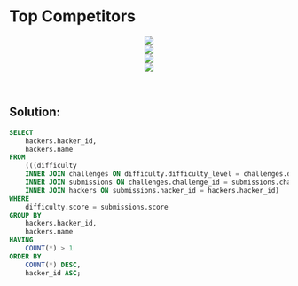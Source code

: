 # Top Competitors

<div id="header" align="center">
  <img src="https://github.com/MartaCasdelg/SQL-HackerRank-Solutions/tree/main/2.%20Intermediate/Images/top_competitors_1.png" />
</div>

<div id="header" align="center">
  <img src="https://github.com/MartaCasdelg/SQL-HackerRank-Solutions/tree/main/2.%20Intermediate/Images/top_competitors_2.png" />
</div>

<div id="header" align="center">
  <img src="https://github.com/MartaCasdelg/SQL-HackerRank-Solutions/tree/main/2.%20Intermediate/Images/top_competitors_3.png" />
</div>

<div id="header" align="center">
  <img src="https://github.com/MartaCasdelg/SQL-HackerRank-Solutions/tree/main/2.%20Intermediate/Images/top_competitors_4.png" />
</div>

&nbsp;

## Solution:

```sql
SELECT
    hackers.hacker_id,
    hackers.name
FROM
    (((difficulty
    INNER JOIN challenges ON difficulty.difficulty_level = challenges.difficulty_level)
    INNER JOIN submissions ON challenges.challenge_id = submissions.challenge_id)
    INNER JOIN hackers ON submissions.hacker_id = hackers.hacker_id)
WHERE
    difficulty.score = submissions.score
GROUP BY
    hackers.hacker_id,
    hackers.name
HAVING
    COUNT(*) > 1
ORDER BY
    COUNT(*) DESC,
    hacker_id ASC;
```